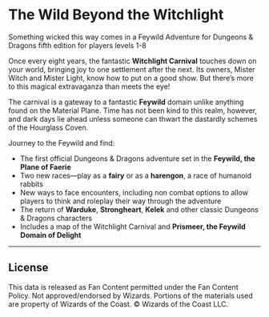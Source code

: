 # The Wild Beyond the Witchlight

Something wicked this way comes in a Feywild Adventure for Dungeons & Dragons fifth edition for players levels 1-8

Once every eight years, the fantastic **Witchlight Carnival** touches down on your world, bringing joy to one settlement after the next. Its owners, Mister Witch and Mister Light, know how to put on a good show. But there’s more to this magical extravaganza than meets the eye!

The carnival is a gateway to a fantastic **Feywild** domain unlike anything found on the Material Plane. Time has not been kind to this realm, however, and dark days lie ahead unless someone can thwart the dastardly schemes of the Hourglass Coven.

Journey to the Feywild and find:

* The first official Dungeons & Dragons adventure set in the **Feywild, the Plane of Faerie**
* Two new races—play as a **fairy** or as a **harengon**, a race of humanoid rabbits
* New ways to face encounters, including non combat options to allow players to think and roleplay their way through the adventure
* The return of **Warduke**, **Strongheart**, **Kelek** and other classic Dungeons & Dragons characters
* Includes a map of the Witchlight Carnival and **Prismeer, the Feywild Domain of Delight**

---

## License

This data is released as Fan Content permitted under the Fan Content Policy. Not approved/endorsed by Wizards. Portions of the materials used are property of Wizards of the Coast. © Wizards of the Coast LLC.
